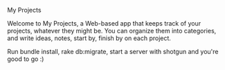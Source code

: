 My Projects

Welcome to My Projects, a Web-based app that keeps track of your projects, whatever they might be. You can organize them into categories, and write ideas, notes, start by, finish by on each project.

Run bundle install, rake db:migrate, start a server with shotgun and you're good to go :)

